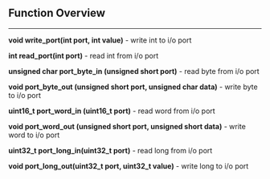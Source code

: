 ## Function Overview
<hr>

**void write_port(int port, int value)** - write int to i/o port

**int read_port(int port)** - read int from i/o port

**unsigned char port_byte_in (unsigned short port)** - read byte from i/o port

**void port_byte_out (unsigned short port, unsigned char data)** - write byte to i/o port

**uint16_t port_word_in (uint16_t port)** - read word from i/o port

**void port_word_out (unsigned short port, unsigned short data)** - write word to i/o port

**uint32_t port_long_in(uint32_t port)** - read long from i/o port

**void port_long_out(uint32_t port, uint32_t value)** - write long to i/o port